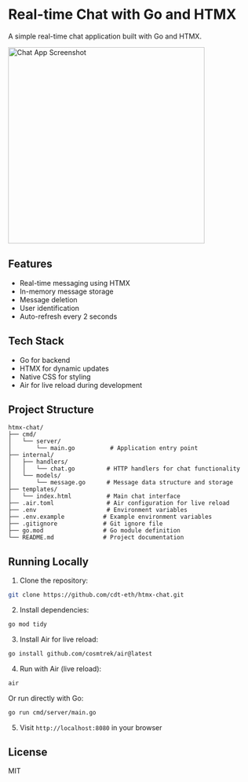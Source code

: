 # Real-time Chat with Go and HTMX

A simple real-time chat application built with Go and HTMX.

<img src="https://miro.medium.com/v2/resize:fit:1024/1*mr6lwBOE6xkRGOb0KTABaQ.png" width="400" alt="Chat App Screenshot">

## Features

- Real-time messaging using HTMX
- In-memory message storage
- Message deletion
- User identification
- Auto-refresh every 2 seconds

## Tech Stack

- Go for backend
- HTMX for dynamic updates
- Native CSS for styling
- Air for live reload during development

## Project Structure

```
htmx-chat/
├── cmd/
│   └── server/
│       └── main.go          # Application entry point
├── internal/
│   ├── handlers/
│   │   └── chat.go         # HTTP handlers for chat functionality
│   └── models/
│       └── message.go      # Message data structure and storage
├── templates/
│   └── index.html          # Main chat interface
├── .air.toml               # Air configuration for live reload
├── .env                    # Environment variables
├── .env.example           # Example environment variables
├── .gitignore             # Git ignore file
├── go.mod                 # Go module definition
└── README.md              # Project documentation
```

## Running Locally

1. Clone the repository:

```bash
git clone https://github.com/cdt-eth/htmx-chat.git
```

2. Install dependencies:

```bash
go mod tidy
```

3. Install Air for live reload:

```bash
go install github.com/cosmtrek/air@latest
```

4. Run with Air (live reload):

```bash
air
```

Or run directly with Go:

```bash
go run cmd/server/main.go
```

5. Visit `http://localhost:8080` in your browser

## License

MIT
